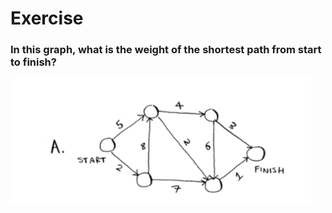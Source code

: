 # Exercise
### In this graph, what is the weight of the shortest path from start to finish?

![Graph](/assets/Graph.png)